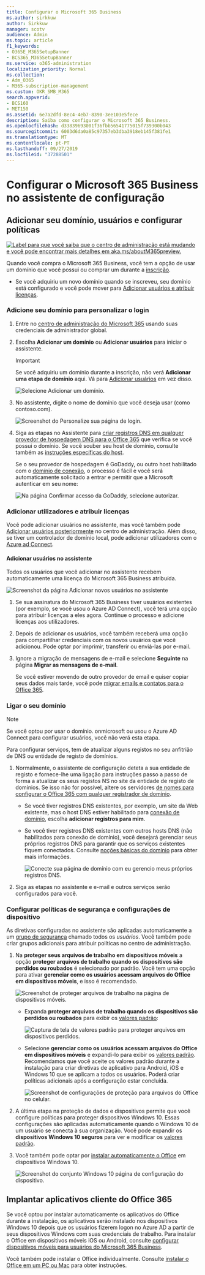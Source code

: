 ```yaml
---
title: Configurar o Microsoft 365 Business
ms.author: sirkkuw
author: Sirkkuw
manager: scotv
audience: Admin
ms.topic: article
f1_keywords:
- O365E_M365SetupBanner
- BCS365_M365SetupBanner
ms.service: o365-administration
localization_priority: Normal
ms.collection:
- Adm_O365
- M365-subscription-management
ms.custom: OKR_SMB_M365
search.appverid:
- BCS160
- MET150
ms.assetid: 6e7a2dfd-8ec4-4eb7-8390-3ee103e5fece
description: Saiba como configurar o Microsoft 365 Business.
ms.openlocfilehash: d33839693001f36fbb56541775015f739300b043
ms.sourcegitcommit: 6003d6da0a85c97357eb3dba3918eb145f381fe1
ms.translationtype: MT
ms.contentlocale: pt-PT
ms.lasthandoff: 09/27/2019
ms.locfileid: "37288501"
---
```

# <a name="set-up-microsoft-365-business-in-the-setup-wizard"></a>Configurar o Microsoft 365 Business no assistente de configuração

## <a name="add-your-domain-users-and-set-up-policies"></a>Adicionar seu domínio, usuários e configurar políticas

[![Label para que você saiba que o centro de administração está mudando e você pode encontrar mais detalhes em aka.ms/aboutM365preview.](media/m365admincenterchanging.png)](https://docs.microsoft.com/office365/admin/microsoft-365-admin-center-preview)

Quando você compra o Microsoft 365 Business, você tem a opção de usar um domínio que você possui ou comprar um durante a [inscrição](sign-up.md).

- Se você adquiriu um novo domínio quando se inscreveu, seu domínio está configurado e você pode mover para [Adicionar usuários e atribuir licenças](#add-users-and-assign-licenses).

### <a name="add-your-domain-to-personalize-sign-in"></a>Adicione seu domínio para personalizar o login

1. Entre no [centro de administração do Microsoft 365](https://admin.microsoft.com) usando suas credenciais de administrador global. 

2. Escolha **Adicionar um domínio** ou **Adicionar usuários** para iniciar o assistente.
    > [!IMPORTANT]
    > Se você adquiriu um domínio durante a inscrição, não verá **Adicionar uma etapa de domínio** aqui. Vá para [Adicionar usuários](#add-users-and-assign-licenses) em vez disso.

    ![Selecione Adicionar um domínio.](media/addadomainadmincenter.png)
    
3. No assistente, digite o nome de domínio que você deseja usar (como contoso.com).


    ![Screenshot do Personalize sua página de login.](media/personalizesignin.png)

    
4. Siga as etapas no Assistente para [criar registros DNS em qualquer provedor de hospedagem DNS para o Office 365](https://docs.microsoft.com/office365/admin/get-help-with-domains/create-dns-records-at-any-dns-hosting-provider) que verifica se você possui o domínio. Se você souber seu host de domínio, consulte também as [instruções específicas do host](https://docs.microsoft.com/office365/admin/get-help-with-domains/set-up-your-domain-host-specific-instructions).

    Se o seu provedor de hospedagem é GoDaddy, ou outro host habilitado com o [domínio de conexão](https://docs.microsoft.com/office365/admin/get-help-with-domains/domain-connect), o processo é fácil e você será automaticamente solicitado a entrar e permitir que a Microsoft autenticar em seu nome:

    ![Na página Confirmar acesso da GoDaddy, selecione autorizar.](media/godaddyauth.png)

### <a name="add-users-and-assign-licenses"></a>Adicionar utilizadores e atribuir licenças

Você pode adicionar usuários no assistente, mas você também pode [Adicionar usuários posteriormente](add-users-m365b.md) no centro de administração. Além disso, se tiver um controlador de domínio local, pode adicionar utilizadores com o [Azure ad Connect](https://docs.microsoft.com/azure/active-directory/hybrid/how-to-connect-install-express).

#### <a name="add-users-in-the-wizard"></a>Adicionar usuários no assistente

Todos os usuários que você adicionar no assistente recebem automaticamente uma licença do Microsoft 365 Business atribuída.

![Screenshot da página Adicionar novos usuários no assistente](media/addnewuserspage.png)

1. Se sua assinatura do Microsoft 365 Business tiver usuários existentes (por exemplo, se você usou o Azure AD Connect), você terá uma opção para atribuir licenças a eles agora. Continue o processo e adicione licenças aos utilizadores.

3. Depois de adicionar os usuários, você também receberá uma opção para compartilhar credenciais com os novos usuários que você adicionou. Pode optar por imprimir, transferir ou enviá-las por e-mail.

4. Ignore a migração de mensagens de e-mail e selecione **Seguinte** na página **Migrar as mensagens de e-mail**. 

    Se você estiver movendo de outro provedor de email e quiser copiar seus dados mais tarde, você pode [migrar emails e contatos para o Office 365](https://support.office.com/article/a3e3bddb-582e-4133-8670-e61b9f58627e).


### <a name="connect-your-domain"></a>Ligar o seu domínio

> [!NOTE]
> Se você optou por usar o domínio. onmicrosoft ou usou o Azure AD Connect para configurar usuários, você não verá esta etapa.
  
Para configurar serviços, tem de atualizar alguns registos no seu anfitrião de DNS ou entidade de registo de domínios.
  
1. Normalmente, o assistente de configuração deteta a sua entidade de registo e fornece-lhe uma ligação para instruções passo a passo de forma a atualizar os seus registos NS no site da entidade de registo de domínios. Se isso não for possível, altere os servidores [de nomes para configurar o Office 365 com qualquer registrador de domínio](https://support.office.com/article/a8b487a9-2a45-4581-9dc4-5d28a47010a2). 

    - Se você tiver registros DNS existentes, por exemplo, um site da Web existente, mas o host DNS estiver habilitado para [conexão de domínio](https://docs.microsoft.com/office365/admin/get-help-with-domains/domain-connect), escolha **adicionar registros para mim**. 
    - Se você tiver registros DNS existentes com outros hosts DNS (não habilitados para conexão de domínio), você desejará gerenciar seus próprios registros DNS para garantir que os serviços existentes fiquem conectados. Consulte [noções básicas do domínio](https://docs.microsoft.com/office365/admin/get-help-with-domains/dns-basics) para obter mais informações.

        ![Conecte sua página de domínio com eu gerencio meus próprios registros DNS.](media/connectyourdomainpage.png)

2. Siga as etapas no assistente e e-mail e outros serviços serão configurados para você.

### <a name="set-up-security-policies-and-device-configurations"></a>Configurar políticas de segurança e configurações de dispositivo 

As diretivas configuradas no assistente são aplicadas automaticamente a um [grupo de segurança](https://docs.microsoft.com/office365/admin/create-groups/compare-groups#security-groups) chamado todos os *usuários*. Você também pode criar grupos adicionais para atribuir políticas no centro de administração.

1. Na **proteger seus arquivos de trabalho em dispositivos móveis** a opção **proteger arquivos de trabalho quando os dispositivos são perdidos ou roubados** é selecionado por padrão. Você tem uma opção para ativar **gerenciar como os usuários acessam arquivos do Office em dispositivos móveis**, e isso é recomendado.

    ![Screenshot de proteger arquivos de trabalho na página de dispositivos móveis.](media/protectworkfilesondevices.png)

     - Expanda **proteger arquivos de trabalho quando os dispositivos são perdidos ou roubados** para exibir os [valores padrão](protect-work-files-on-lost-or-stolen-device.md):

        ![Captura de tela de valores padrão para proteger arquivos em dispositivos perdidos.](media/protectworkfilesondevicesdefault.png)

    - Selecione **gerenciar como os usuários acessam arquivos do Office em dispositivos móveis** e expandi-lo para exibir os [valores padrão](manage-user-access-on-mobile-devices.md). Recomendamos que você aceite os valores padrão durante a instalação para criar diretivas de aplicativo para Android, iOS e Windows 10 que se aplicam a todos os usuários. Poderá criar políticas adicionais após a configuração estar concluída.

        ![Screenshot de configurações de proteção para arquivos do Office no celular.](media/useraccessonmobile.png)

2. A última etapa na proteção de dados e dispositivos permite que você configure políticas para proteger dispositivos Windows 10. Essas configurações são aplicadas automaticamente quando o Windows 10 de um usuário se conecta à sua organização. Você pode expandir os **dispositivos Windows 10 seguros** para ver e modificar os [valores padrão](secure-windows-10-devices.md).
3. Você também pode optar por [instalar automaticamente o Office](install-office-on-windows-10-during-setup.md) em dispositivos Windows 10.

    ![Screenshot do conjunto Windows 10 página de configuração do dispositivo.](media/setwin10config.png)



## <a name="deploy-office-365-client-apps"></a>Implantar aplicativos cliente do Office 365

Se você optou por instalar automaticamente os aplicativos do Office durante a instalação, os aplicativos serão instalado nos dispositivos Windows 10 depois que os usuários fizerem logon no Azure AD a partir de seus dispositivos Windows com suas credenciais de trabalho.
Para instalar o Office em dispositivos móveis iOS ou Android, consulte [configurar dispositivos móveis para usuários do Microsoft 365 Business](set-up-mobile-devices.md).

Você também pode instalar o Office individualmente. Consulte [instalar o Office em um PC ou Mac](https://support.office.com/article/4414eaaf-0478-48be-9c42-23adc4716658) para obter instruções.
